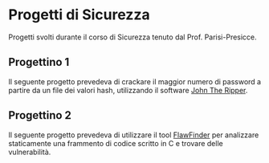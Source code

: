 # Progetti di Sicurezza
Progetti svolti durante il corso di Sicurezza tenuto dal Prof. Parisi-Presicce.

## Progettino 1
Il seguente progetto prevedeva di crackare il maggior numero di password a partire da un file dei valori hash, utilizzando il software [John The Ripper](https://www.openwall.com/john/).

## Progettino 2
Il seguente progetto prevedeva di utilizzare il tool [FlawFinder](https://dwheeler.com/flawfinder/) per analizzare staticamente una frammento di codice scritto in C e trovare delle vulnerabilità.
